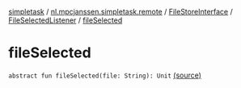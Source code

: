 [simpletask](../../../index.md) / [nl.mpcjanssen.simpletask.remote](../../index.md) / [FileStoreInterface](../index.md) / [FileSelectedListener](index.md) / [fileSelected](.)

# fileSelected

`abstract fun fileSelected(file: String): Unit` [(source)](https://github.com/mpcjanssen/simpletask-android/blob/master/src/main/java/nl/mpcjanssen/simpletask/remote/FileStoreInterface.kt#L40)